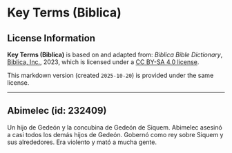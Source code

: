 # Key Terms (Biblica)

## License Information

**Key Terms (Biblica)** is based on and adapted from: _Biblica Bible Dictionary_, [Biblica, Inc.](https://www.biblica.com/), 2023, which is licensed under a [CC BY-SA 4.0 license](https://creativecommons.org/licenses/by-sa/4.0/legalcode.en).

This markdown version (created `2025-10-20`) is provided under the same license.



--------------------------------

## Abimelec (id: 232409)

Un hijo de Gedeón y la concubina de Gedeón de Siquem. Abimelec asesinó a casi todos los demás hijos de Gedeón. Gobernó como rey sobre Siquem y sus alrededores. Era violento y mató a mucha gente.


